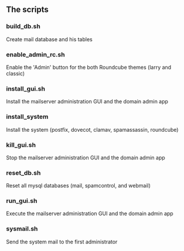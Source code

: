 ## The scripts

### build_db.sh
Create mail database and his tables

### enable_admin_rc.sh
Enable the 'Admin' button for the both Roundcube themes (larry and classic)

### install_gui.sh
Install the mailserver administration GUI and the domain admin app

### install_system
Install the system (postfix, dovecot, clamav, spamassassin, roundcube)

### kill_gui.sh
Stop the mailserver administration GUI and the domain admin app

### reset_db.sh
Reset all mysql databases (mail, spamcontrol, and webmail)

### run_gui.sh
Execute the mailserver administration GUI and the domain admin app

### sysmail.sh
Send the system mail to the first administrator
